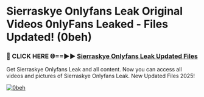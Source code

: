 # Sierraskye Onlyfans Leak Original Videos 0nlyFans Leaked - Files Updated! (0beh)

<h3>🔴 CLICK HERE 🌐==►► <a href="https://tinyurl.com/ms9xzufz" rel="nofollow">Sierraskye Onlyfans Leak Updated Files</a></h3>

Get Sierraskye Onlyfans Leak and all content. Now you can access all videos and pictures of Sierraskye Onlyfans Leak. New Updated Files 2025!

[![0beh](https://i.imgur.com/ppqm5kG.gif)](https://tinyurl.com/ms9xzufz)
